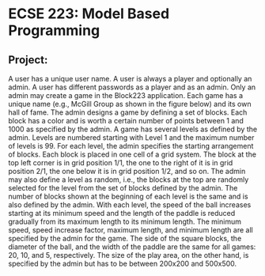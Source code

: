# ECSE 223: Model Based Programming

## Project:
A user has a unique user name. A user is always a player and optionally an admin. A user has different passwords as a player and as an admin. Only an admin may create a game in the Block223 application. Each game has a unique name (e.g., McGill Group as shown in the figure below) and its own hall of fame. The admin designs a game by defining a set of blocks. Each block has a color and is worth a certain number of points between 1 and 1000 as specified by the admin. A game has several levels as defined by the admin. Levels are numbered starting with Level 1 and the maximum number of levels is 99. For each level, the admin specifies the starting arrangement of blocks. Each block is placed in one cell of a grid system. The block at the top left corner is in grid position 1/1, the one to the right of it is in grid position 2/1, the one below it is in grid position 1/2, and so on. The admin may also define a level as random, i.e., the blocks at the top are randomly selected for the level from the set of blocks defined by the admin. The number of blocks shown at the beginning of each level is the same and is also defined by the admin. With each level, the speed of the ball increases starting at its minimum speed and the length of the paddle is reduced gradually from its maximum length to its minimum length. The minimum speed, speed increase factor, maximum length, and minimum length are all specified by the admin for the game. The side of the square blocks, the diameter of the ball, and the width of the paddle are the same for all games: 20, 10, and 5, respectively. The size of the play area, on the other hand, is specified by the admin but has to be between 200x200 and 500x500.
